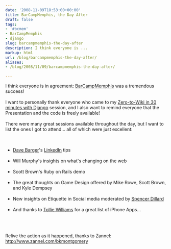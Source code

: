 ```yaml
---
date: '2008-11-09T18:53:00+00:00'
title: BarCampMemphis, the Day After
draft: false
tags:
- '#bcmem'
- BarCampMemphis
- django
slug: barcampmemphis-the-day-after
description: I think everyone is ...
markup: html
url: /blog/barcampmemphis-the-day-after/
aliases:
- /blog/2008/11/09/barcampmemphis-the-day-after/

---
```


I think everyone is in agreement:  <a href="http://barcampmemphis.com/">BarCampMemphis</a> was a tremendous success!  <br /><br />I want to personally thank everyone who came to my <a href="http://bradmontgomery.net/barcampmemphis/">Zero-to-Wiki in 30 minutes with Django</a> session, and I also want to remind everyone that the Presentation and the code is freely available!<br /><br />There were many great sessions available throughout the day, but I want to list the ones I got to attend... all of which were just excellent:<br /><br /><ul><br /><li><a href="http://www.linkedin.com/in/davebarger">Dave Barger</a>'s <a href="http://www.linkedin.com/">LinkedIn</a> tips</li><br /><li>Will Murphy's insights on what's changing on the web</li><br /><li>Scott Brown's Ruby on Rails demo</li><br /><li>The great thoughts on Game Design offered by Mike Rowe, Scott Brown, and Kyle Dempsey</li><br /><li>New insights on Etiquette in Social media moderated by <a href="http://www.spencerdillard.com/">Spencer Dillard</a></li><br /><li>And thanks to <a href="http://tollie.org/">Tollie Williams</a> for a great list of iPhone Apps...</li><br /></ul><br /><br />Relive the action as it happened, thanks to Zannel:  <a href="http://www.zannel.com/bkmontgomery">http://www.zannel.com/bkmontgomery</a><div class="blogger-post-footer"><img width='1' height='1' src='https://blogger.googleusercontent.com/tracker/4123748873183487963-1728884132620608387?l=bradmontgomery.blogspot.com' alt='' /></div>